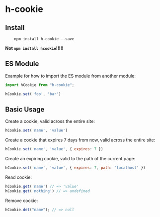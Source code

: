 # h-cookie

## Install

```base
    npm install h-cookie --save
```

**Not `npm install hcookie`!!!!!**

## ES Module

Example for how to import the ES module from another module:

```javascript
import hCookie from "h-cookie";

hCookie.set('foo', 'bar')
```

## Basic Usage

Create a cookie, valid across the entire site:

```javascript
hCookie.set('name', 'value')
```

Create a cookie that expires 7 days from now, valid across the entire site:

```javascript
hCookie.set('name', 'value', { expires: 7 })
```

Create an expiring cookie, valid to the path of the current page:

```javascript
hCookie.set('name', 'value', { expires: 7, path: 'localhost' })
```

Read cookie:

```javascript
hCookie.get('name') // => 'value'
hCookie.get('nothing') // => undefined
```

Remove cookie:

```javascript
hCookie.det("name"); // => null
```
